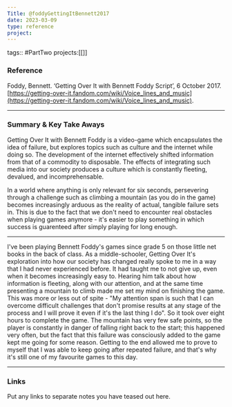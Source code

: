 ```yaml
---
Title: @foddyGettingItBennett2017
date: 2023-03-09
type: reference
project:
---
```


tags:: #PartTwo 
projects:[[]]

### Reference 

Foddy, Bennett. ‘Getting Over It with Bennett Foddy Script’, 6 October 2017. [https://getting-over-it.fandom.com/wiki/Voice_lines_and_music](https://getting-over-it.fandom.com/wiki/Voice_lines_and_music).

---

### Summary & Key Take Aways

Getting Over It with Bennett Foddy is a video-game which encapsulates the idea of failure, but explores topics such as culture and the internet while doing so. The development of the internet effectively shifted information from that of a commodity to disposable. The effects of   integrating such media into our society produces a culture which is constantly fleeting, devalued, and incomprehensable. 

In a world where anything is only relevant for six seconds, persevering through a challenge such as climbing a mountain (as you do in the game) becomes increasingly arduous as the reality of actual, tangible failure sets in. This is due to the fact that we don't need to encounter real obstacles when playing games anymore - it's easier to play something in which success is guarenteed after simply playing for long enough.

---

I've been playing Bennett Foddy's games since grade 5 on those little net books in the back of class. As a middle-schooler, Getting Over It's exploration into how our society has changed really spoke to me in a way that I had never experienced before. It had taught me to not give up, even when it becomes increasingly easy to. Hearing him talk about how information is fleeting, along with our attention, and at the same time presenting a mountain to climb made me set my mind on finishing the game. This was more or less out of spite - "My attention span is such that I can overcome difficult challenges that don't promise results at any stage of the process and I will prove it even if it's the last thing I do". So it took over eight hours to complete the game. 
The mountain has very few safe points, so the player is constantly in danger of falling right back to the start; this happened very often, but the fact that this failure was consciously added to the game kept me going for some reason. Getting to the end allowed me to prove to myself that I was able to keep going after repeated failure, and that's why it's still one of my favourite games to this day.

--- 

### Links
Put any links to separate notes you have teased out here.
